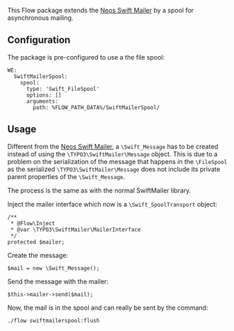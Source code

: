 This Flow package extends the [Neos Swift Mailer](https://github.com/neos/swiftmailer) by a spool for asynchronous mailing.

## Configuration

The package is pre-configured to use a the file spool:

	WE:
	  SwiftMailerSpool:
		spool:
		  type: 'Swift_FileSpool'
		  options: []
		  arguments:
			path: %FLOW_PATH_DATA%/SwiftMailerSpool/
			
## Usage

Different from the [Neos Swift Mailer](https://github.com/neos/swiftmailer), a `\Swift_Message` has to be created instead 
of using the `\TYPO3\SwiftMailer\Message` object. This is due to a problem on the serialization of the message that 
happens in the `\FileSpool` as the serialized `\TYPO3\SwiftMailer\Message` does not include its private parent properties of the 
`\Swift_Message`. 

The process is the same as with the normal SwiftMailer library.

Inject the mailer interface which now is a `\Swift_SpoolTransport` object:

	/**
	 * @Flow\Inject
	 * @var \TYPO3\SwiftMailer\MailerInterface
	 */
	protected $mailer;

Create the message:

	$mail = new \Swift_Message();

Send the message with the mailer:

	$this->mailer->send($mail);

Now, the mail is in the spool and can really be sent by the command:

	./flow swiftmailerspool:flush

